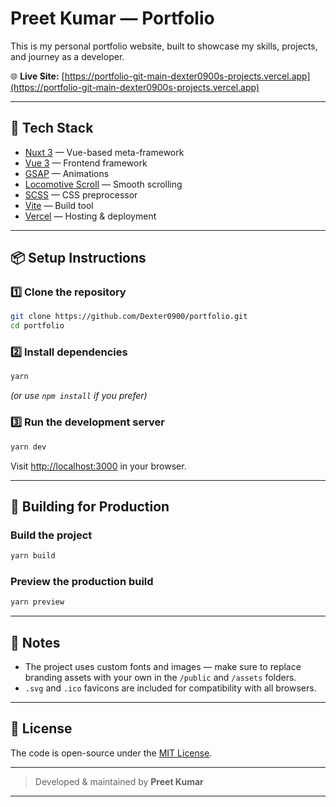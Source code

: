 # Preet Kumar — Portfolio

This is my personal portfolio website, built to showcase my skills, projects, and journey as a developer.

🌐 **Live Site:** [https://portfolio-git-main-dexter0900s-projects.vercel.app](https://portfolio-git-main-dexter0900s-projects.vercel.app)

---

## 🚀 Tech Stack

- [Nuxt 3](https://nuxt.com/) — Vue-based meta-framework
- [Vue 3](https://vuejs.org/) — Frontend framework
- [GSAP](https://greensock.com/gsap/) — Animations
- [Locomotive Scroll](https://locomotivemtl.github.io/locomotive-scroll/) — Smooth scrolling
- [SCSS](https://sass-lang.com/) — CSS preprocessor
- [Vite](https://vitejs.dev/) — Build tool
- [Vercel](https://vercel.com/) — Hosting & deployment

---

## 📦 Setup Instructions

### 1️⃣ Clone the repository

```bash
git clone https://github.com/Dexter0900/portfolio.git
cd portfolio
```

### 2️⃣ Install dependencies

```bash
yarn
```

_(or use `npm install` if you prefer)_

### 3️⃣ Run the development server

```bash
yarn dev
```

Visit [http://localhost:3000](http://localhost:3000) in your browser.

---

## 🔧 Building for Production

### Build the project

```bash
yarn build
```

### Preview the production build

```bash
yarn preview
```

---

## 📝 Notes

- The project uses custom fonts and images — make sure to replace branding assets with your own in the `/public` and `/assets` folders.
- `.svg` and `.ico` favicons are included for compatibility with all browsers.

---

## 📄 License

The code is open-source under the [MIT License](LICENSE).

---

> Developed & maintained by **Preet Kumar**

---
